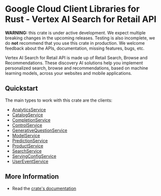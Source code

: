 # Google Cloud Client Libraries for Rust - Vertex AI Search for Retail API

<!-- Code generated by sidekick. DO NOT EDIT. -->

**WARNING:** this crate is under active development. We expect multiple breaking
changes in the upcoming releases. Testing is also incomplete, we do **not**
recommend that you use this crate in production. We welcome feedback about the
APIs, documentation, missing features, bugs, etc.

Vertex AI Search for Retail API is made up of Retail Search, Browse and
Recommendations. These discovery AI solutions help you implement
personalized search, browse and recommendations, based on machine learning
models, across your websites and mobile applications.

## Quickstart

The main types to work with this crate are the clients:

* [AnalyticsService]
* [CatalogService]
* [CompletionService]
* [ControlService]
* [GenerativeQuestionService]
* [ModelService]
* [PredictionService]
* [ProductService]
* [SearchService]
* [ServingConfigService]
* [UserEventService]

## More Information

* Read the [crate's documentation](https://docs.rs/google-cloud-retail-v2/latest/google-cloud-retail-v2)

[AnalyticsService]: https://docs.rs/google-cloud-retail-v2/latest/google_cloud_retail_v2/client/struct.AnalyticsService.html
[CatalogService]: https://docs.rs/google-cloud-retail-v2/latest/google_cloud_retail_v2/client/struct.CatalogService.html
[CompletionService]: https://docs.rs/google-cloud-retail-v2/latest/google_cloud_retail_v2/client/struct.CompletionService.html
[ControlService]: https://docs.rs/google-cloud-retail-v2/latest/google_cloud_retail_v2/client/struct.ControlService.html
[GenerativeQuestionService]: https://docs.rs/google-cloud-retail-v2/latest/google_cloud_retail_v2/client/struct.GenerativeQuestionService.html
[ModelService]: https://docs.rs/google-cloud-retail-v2/latest/google_cloud_retail_v2/client/struct.ModelService.html
[PredictionService]: https://docs.rs/google-cloud-retail-v2/latest/google_cloud_retail_v2/client/struct.PredictionService.html
[ProductService]: https://docs.rs/google-cloud-retail-v2/latest/google_cloud_retail_v2/client/struct.ProductService.html
[SearchService]: https://docs.rs/google-cloud-retail-v2/latest/google_cloud_retail_v2/client/struct.SearchService.html
[ServingConfigService]: https://docs.rs/google-cloud-retail-v2/latest/google_cloud_retail_v2/client/struct.ServingConfigService.html
[UserEventService]: https://docs.rs/google-cloud-retail-v2/latest/google_cloud_retail_v2/client/struct.UserEventService.html
